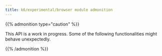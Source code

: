 ```yaml
---
title: k6/experimental/browser module admonition
---
```


{{% admonition type="caution" %}}

This API is a work in progress. Some of the following functionalities might behave unexpectedly.

{{% /admonition %}}
